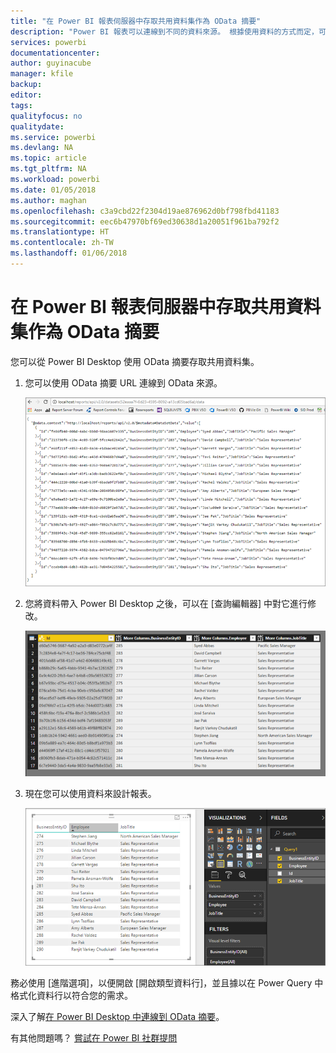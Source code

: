 ```yaml
---
title: "在 Power BI 報表伺服器中存取共用資料集作為 OData 摘要"
description: "Power BI 報表可以連線到不同的資料來源。 根據使用資料的方式而定，可以使用不同的資料來源。"
services: powerbi
documentationcenter: 
author: guyinacube
manager: kfile
backup: 
editor: 
tags: 
qualityfocus: no
qualitydate: 
ms.service: powerbi
ms.devlang: NA
ms.topic: article
ms.tgt_pltfrm: NA
ms.workload: powerbi
ms.date: 01/05/2018
ms.author: maghan
ms.openlocfilehash: c3a9cbd22f2304d19ae876962d0bf798fbd41183
ms.sourcegitcommit: eec6b47970bf69ed30638d1a20051f961ba792f2
ms.translationtype: HT
ms.contentlocale: zh-TW
ms.lasthandoff: 01/06/2018
---
```

# <a name="accessing-shared-datasets-as-odata-feeds-in-power-bi-report-server"></a>在 Power BI 報表伺服器中存取共用資料集作為 OData 摘要
您可以從 Power BI Desktop 使用 OData 摘要存取共用資料集。

1. 您可以使用 OData 摘要 URL 連線到 OData 來源。
   
    ![報表伺服器 OData 摘要來源](media/access-dataset-odata/report-server-odata-feed.png)
2. 您將資料帶入 Power BI Desktop 之後，可以在 [查詢編輯器] 中對它進行修改。
   
    ![Power BI Desktop 查詢編輯器與 OData 摘要](media/access-dataset-odata/report-server-odata-results-query-editor.png)
3. 現在您可以使用資料來設計報表。
   
    ![Power BI Desktop 報表設計與 OData 摘要](media/access-dataset-odata/report-server-odata-power-bi-desktop-report-design.png)

務必使用 [進階選項]，以便開啟 [開啟類型資料行]，並且據以在 Power Query 中格式化資料行以符合您的需求。

深入了解[在 Power BI Desktop 中連線到 OData 摘要](../desktop-connect-odata.md)。

有其他問題嗎？ [嘗試在 Power BI 社群提問](https://community.powerbi.com/)

